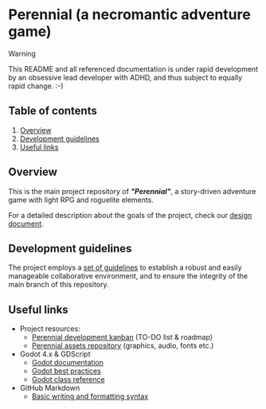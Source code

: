 # Perennial (a necromantic adventure game)

> [!WARNING]
> This README and all referenced documentation is under rapid development by an obsessive lead developer with ADHD, and thus subject to equally rapid change. :-)

## Table of contents
1. [Overview](#overview)
2. [Development guidelines](#development-guidelines)
3. [Useful links](#useful-links)

## Overview

This is the main project repository of ***"Perennial"***, a story-driven adventure game with light RPG and roguelite elements.

For a detailed description about the goals of the project, check our [design document](DESIGN.md). 

## Development guidelines

The project employs a [set of guidelines](CONTRIBUTING.md) to establish a robust and easily manageable collaborative environment, and to ensure the integrity of the main branch of this repository. 

## Useful links

- Project resources:
  - [Perennial development kanban](https://github.com/users/mirakardia/projects/1) (TO-DO list & roadmap)
  - [Perennial assets repository](https://drive.google.com/drive/folders/1BQNHIe8jIRIbZESNWFXLoc2x_lmwdXC1?usp=drive_link) (graphics, audio, fonts etc.)
- Godot 4.x & GDScript
  - [Godot documentation](https://docs.godotengine.org/en/stable/)
  - [Godot best practices](https://docs.godotengine.org/en/stable/tutorials/best_practices/)
  - [Godot class reference](https://docs.godotengine.org/en/stable/classes/)
- GitHub Markdown
  - [Basic writing and formatting syntax](https://docs.github.com/en/get-started/writing-on-github/getting-started-with-writing-and-formatting-on-github/basic-writing-and-formatting-syntax)


